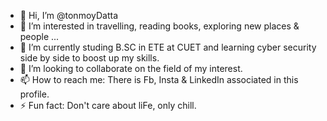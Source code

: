- 👋 Hi, I’m @tonmoyDatta
- 👀 I’m interested in travelling, reading books, exploring new places & people ...
- 🌱 I’m currently studing B.SC in ETE at CUET and learning cyber security side by side to boost up my skills.
- 💞️ I’m looking to collaborate on the field of my interest.
- 📫 How to reach me: There is Fb, Insta & LinkedIn associated in this profile.
- ⚡ Fun fact: Don't care about liFe, only chill.

<!---
tonmoyDatta/tonmoyDatta is a ✨ special ✨ repository because its `README.md` (this file) appears on your GitHub profile.
You can click the Preview link to take a look at your changes.
--->
